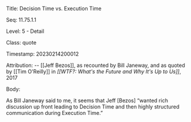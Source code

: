 Title:  Decision Time vs. Execution Time

Seq:    11.75.1.1

Level:  5 - Detail

Class:  quote

Timestamp: 20230214200012

Attribution: -- [[Jeff Bezos]], as recounted by Bill Janeway, and as quoted by [[Tim O'Reilly]] in *[[WTF?: What's the Future and Why It's Up to Us]]*, 2017

Body:

As Bill Janeway said to me, it seems that Jeff [Bezos] “wanted rich discussion up front leading to Decision Time and then highly structured communication during Execution Time.”

